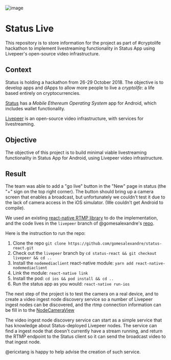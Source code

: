 ![image](https://user-images.githubusercontent.com/2212651/47438511-e6b78880-d7aa-11e8-8cbb-74e4e859b589.png)

# Status Live

This repository is to store information for the project as part of #cryptolife hackathon to implement livestreaming functionality in Status App using Livepeer's open-source video infrastructure.

## Context

Status is holding a hackathon from 26-29 October 2018. The objective is to develop apps and dApps to allow more people to live a _cryptolife_: a life based entirely on cryptocurrencies.

[Status](https://status.im/) has a _Mobile Ethereum Operating System_ app for Android, which includes wallet functionality.

[Livepeer](https://livepeer.org/) is an open-source video infrastructure, with services for livestreaming.

## Objective

The objective of this project is to build minimal viable livestreaming functionality in Status App for Android, using Livepeer video infrastructure.

## Result

The team was able to add a "go live" button in the "New" page in status (the "+" sign on the top right corner). The button should bring up a camera screen that enables a broadcast, but unfortunately we couldn't test it due to the lack of camera access in the iOS simulator. (We couldn't get Android to compile). 

We used an existing [react-native RTMP library](https://github.com/NodeMedia/react-native-nodemediaclient) to do the implementation, and the code lives in the `livepeer` branch of @gomesalexandre's [repo](https://github.com/gomesalexandre/status-react).

Here is the instruction to run the repo:
1. Clone the repo `git clone https://github.com/gomesalexandre/status-react.git`
2. Check out the `livepeer` branch by `cd status-react && git checkout livepeer && cd ..`
3. Install the `nodemediaclient` react-native module: `yarn add react-native-nodemediaclient`
4. Link the module: `react-native link`
5. Install the pod: `cd ios && pod install && cd ..`
6. Run the status app as you would: `react-native run-ios`

The next step of the project is to test the camera on a real device, and to create a video ingest node discovery service so a number of Livepeer ingest nodes can be discovered, and the rtmp connection information can be fill in to the [NodeCameraView](https://github.com/gomesalexandre/status-react/blob/6ec7415f6fc4cf2e5e9fc3cf5997c2d744e204e5/src/status_im/ui/screens/go_live/views.cljs#L34)

The video ingest node discovery service can start as a simple service that has knowledge about Status-deployed Livepeer nodes. The service can find a ingest node that doesn't currently have a stream running, and return the RTMP endpoint to the Status client so it can send the broadcast video to that ingest node.

@ericxtang is happy to help advise the creation of such service.
